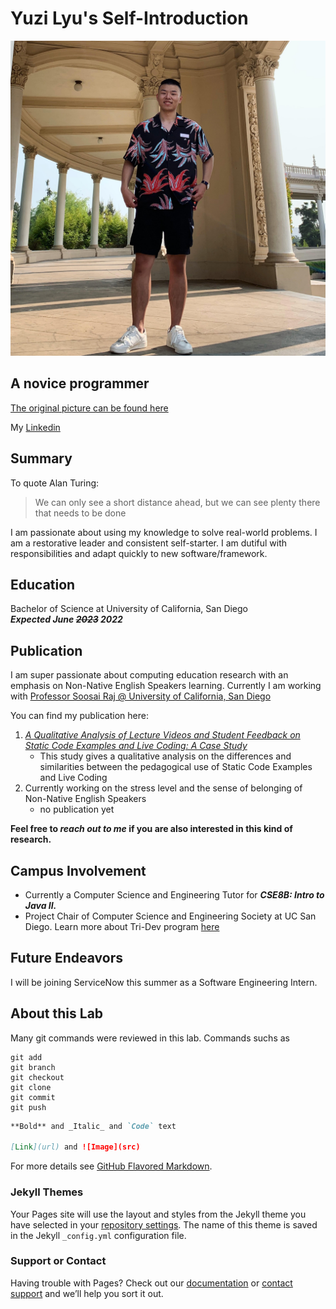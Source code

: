 # Yuzi Lyu's Self-Introduction
![Personal Picture](personalpic.jpg)
## A novice programmer
[The original picture can be found here](/personalpic.jpg)

My [Linkedin](https://www.linkedin.com/in/yuzi-lyu-13658a1a3/)
## Summary
To quote Alan Turing:
> We can only see a short distance ahead, but we can see plenty there that needs to be done

I am passionate about using my knowledge to solve real-world problems. I am a restorative leader and consistent self-starter. I am dutiful with responsibilities and adapt quickly to new software/framework.

## Education
Bachelor of Science at University of California, San Diego   
**_Expected June ~~2023~~ 2022_**

## Publication
I am super passionate about computing education research with an emphasis on Non-Native English Speakers learning. Currently I am working with [Professor Soosai Raj @ University of California, San Diego](https://adalbertgerald.github.io/) 

You can find my publication here:



1. [_A Qualitative Analysis of Lecture Videos and Student Feedback on Static Code Examples and Live Coding: A Case Study_](https://dl.acm.org/doi/abs/10.1145/3441636.3442317?casa_token=mwQ4yyVzCDIAAAAA%3AU4biypZ5yVg-HIHLUlRBfb1yKJEL89Si-dPox9VAmqSeA7WP7weJdJpmjLnKh3bW3kju7EbWOgGpTQ)
	- This study gives a qualitative analysis on the differences and similarities between the pedagogical use of Static Code Examples and Live Coding
2. Currently working on the stress level and the sense of belonging of Non-Native English Speakers
	- no publication yet

**Feel free to _reach out to me_ if you are also interested in this kind of research.**

## Campus Involvement
- Currently a Computer Science and Engineering Tutor for **_CSE8B: Intro to Java II._**
- Project Chair of Computer Science and Engineering Society at UC San Diego. Learn more about Tri-Dev program [here](https://ucsdcses.github.io/tridev/)

## Future Endeavors
I will be joining ServiceNow this summer as a Software Engineering Intern.

## About this Lab
Many git commands were reviewed in this lab. Commands suchs as 
```
git add
git branch
git checkout
git clone
git commit
git push
```

```markdown
**Bold** and _Italic_ and `Code` text

[Link](url) and ![Image](src)
```

For more details see [GitHub Flavored Markdown](https://guides.github.com/features/mastering-markdown/).

### Jekyll Themes

Your Pages site will use the layout and styles from the Jekyll theme you have selected in your [repository settings](https://github.com/yuzilyu/CSE110-Github-Page-Project/settings). The name of this theme is saved in the Jekyll `_config.yml` configuration file.

### Support or Contact

Having trouble with Pages? Check out our [documentation](https://docs.github.com/categories/github-pages-basics/) or [contact support](https://support.github.com/contact) and we’ll help you sort it out.
